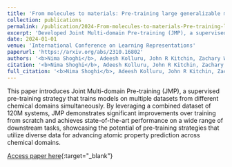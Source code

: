 ```yaml
---
title: 'From molecules to materials: Pre-training large generalizable models for atomic property prediction'
collection: publications
permalink: /publication/2024-From-molecules-to-materials-Pre-training-large-generalizable-models-for-atomic-property-prediction
excerpt: 'Developed Joint Multi-domain Pre-training (JMP), a supervised pre-training strategy that leverages diverse data to advance atomic property prediction across chemical domains, achieving state-of-the-art performance on 34 out of 40 downstream tasks.'
date: 2024-01-01
venue: 'International Conference on Learning Representations'
paperurl: 'https://arxiv.org/abs/2310.16802'
authors: '<b>Nima Shoghi</b>, Adeesh Kolluru, John R Kitchin, Zachary W Ulissi, C Lawrence Zitnick, Brandon M Wood'
citation: '<b>Nima Shoghi</b>, Adeesh Kolluru, John R Kitchin, Zachary W Ulissi, C Lawrence Zitnick, Brandon M Wood, International Conference on Learning Representations, 2024'
full_citation: '<b>Nima Shoghi</b>, Adeesh Kolluru, John R Kitchin, Zachary W Ulissi, C Lawrence Zitnick, Brandon M Wood, International Conference on Learning Representations, 2024'
---
```


This paper introduces Joint Multi-domain Pre-training (JMP), a supervised pre-training strategy that trains models on multiple datasets from different chemical domains simultaneously. By leveraging a combined dataset of 120M systems, JMP demonstrates significant improvements over training from scratch and achieves state-of-the-art performance on a wide range of downstream tasks, showcasing the potential of pre-training strategies that utilize diverse data for advancing atomic property prediction across chemical domains.

[Access paper here](https://arxiv.org/abs/2310.16802){:target="_blank"}
